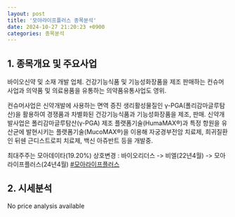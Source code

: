 ```yaml
---
layout: post
title: '모아라이프플러스 종목분석'
date: 2024-10-27 21:20:23 +0900
categories: 종목분석
---
```


## 1. 종목개요 및 주요사업

바이오신약 및 소재 개발 업체. 건강기능식품 및 기능성화장품을 제조 판매하는 컨슈머사업과 의약품 및 의료용품을 유통하는 의약품유통사업도 영위.

컨슈머사업은 신약개발에 사용하는 면역 증진 생리활성물질인 γ-PGA(폴리감마글루탐산)을 활용하여 경쟁품과 차별화된 건강기능식품과 기능성화장품을 제조, 판매. 신약개발사업은 폴리감마글루탐산(γ-PGA) 제조 플랫폼기술(HumaMAX®)과 특정 항원을 유산균에 발현시키는 플랫폼기술(MucoMAX®)을 이용해 자궁경부전암 치료제, 희귀질환인 뒤쉔 근디스트로피 치료제, 백신 아쥬반트 등을 개발중.

최대주주는 모아데이타(19.20%) 상호변경 : 바이오리더스 -> 비엘(22년4월) -> 모아라이프플러스(24년4월)
[#모아라이프플러스](#)

## 2. 시세분석

No price analysis available
